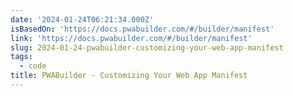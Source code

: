 ```yaml
---
date: '2024-01-24T06:21:34.000Z'
isBasedOn: 'https://docs.pwabuilder.com/#/builder/manifest'
link: 'https://docs.pwabuilder.com/#/builder/manifest'
slug: 2024-01-24-pwabuilder-customizing-your-web-app-manifest
tags:
  - code
title: PWABuilder - Customizing Your Web App Manifest
---
```


